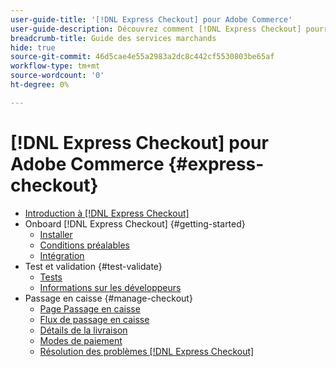 ```yaml
---
user-guide-title: '[!DNL Express Checkout] pour Adobe Commerce'
user-guide-description: Découvrez comment [!DNL Express Checkout] pourrait bénéficier à votre instance Adobe Commerce, ainsi qu’à la manière d’embarquer et de configurer l’extension.
breadcrumb-title: Guide des services marchands
hide: true
source-git-commit: 46d5cae4e55a2983a2dc8c442cf5530803be65af
workflow-type: tm+mt
source-wordcount: '0'
ht-degree: 0%

---
```



# [!DNL Express Checkout] pour Adobe Commerce {#express-checkout}

- [Introduction à [!DNL Express Checkout]](overview.md)
- Onboard [!DNL Express Checkout] {#getting-started}
   - [Installer](install.md)
   - [Conditions préalables](prerequisites.md)
   - [Intégration](onboarding.md)
- Test et validation {#test-validate}
   - [Tests](testing.md)
   - [Informations sur les développeurs](developer.md)
- Passage en caisse {#manage-checkout}
   - [Page Passage en caisse](checkout-page.md)
   - [Flux de passage en caisse](checkout-flow.md)
   - [Détails de la livraison](shipping-details.md)
   - [Modes de paiement](payment-methods.md)
   - [Résolution des problèmes [!DNL Express Checkout]](troubleshooting.md)
